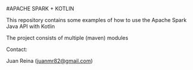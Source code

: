 #APACHE SPARK + KOTLIN

This repository contains some examples of how to use the Apache Spark Java API with Kotlin

The project consists of multiple (maven) modules

Contact:

Juan Reina (juanmr82@gmail.com)